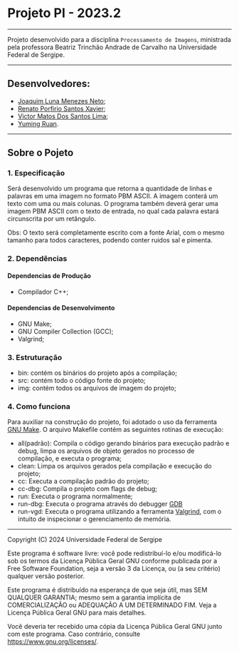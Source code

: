 # Projeto PI - 2023.2
---
Projeto desenvolvido para a disciplina `Processamento de Imagens`, ministrada pela professora Beatriz Trinchão Andrade de Carvalho na Universidade Federal de Sergipe.  

---

## Desenvolvedores:

- [Joaquim Luna Menezes Neto](https://github.com/joaqmnz);
- [Renato Porfirio Santos Xavier](https://github.com/RenatoPorfirio);
- [Victor Matos Dos Santos Lima](https://github.com/VictorMSLima);
- [Yuming Ruan](https://github.com/Myngruan).
---

## Sobre o Pojeto 

### 1. Especificação

Será desenvolvido um programa que retorna a quantidade de linhas e palavras em uma imagem no formato PBM ASCII. A imagem conterá um texto com uma ou mais colunas.
O programa também deverá gerar uma imagem PBM ASCII com o texto de entrada, no qual cada palavra estará circunscrita por um retângulo.

Obs: O texto será completamente escrito com a fonte Arial, com o mesmo tamanho para todos caracteres, podendo conter ruidos sal e pimenta.

### 2. Dependências

#### Dependencias de Produção
- Compilador C++;

#### Dependencias de Desenvolvimento
- GNU Make;
- GNU Compiler Collection (GCC);
- Valgrind;

### 3. Estruturação

- bin: contém os binários do projeto após a compilação;
- src: contém todo o código fonte do projeto;
- img: contém todos os arquivos de imagem do projeto;

### 4. Como funciona

Para auxiliar na construção do projeto, foi adotado o uso da ferramenta [GNU Make](https://www.gnu.org/software/make/).
O arquivo Makefile contém as seguintes rotinas de execução:
    
- all(padrão): Compila o código gerando binários para execução padrão e debug, limpa os arquivos de objeto gerados no processo de compilação, e executa o programa;
- clean: Limpa os arquivos gerados pela compilação e execução do projeto;
- cc: Executa a compilação padrão do projeto;
- cc-dbg: Compila o projeto com flags de debug;
- run: Executa o programa normalmente;
- run-dbg: Executa o programa através do debugger [GDB](https://www.sourceware.org/gdb/)
- run-vgd: Executa o programa utilizando a ferramenta [Valgrind](https://valgrind.org/), com o intuito de inspecionar o gerenciamento de memória.
---
Copyright (C) 2024 Universidade Federal de Sergipe

Este programa é software livre: você pode redistribuí-lo e/ou modificá-lo sob os termos da Licença Pública Geral GNU conforme publicada por a Free Software Foundation, seja a versão 3 da Licença, ou (a seu critério) qualquer versão posterior.

Este programa é distribuído na esperança de que seja útil, mas SEM QUALQUER GARANTIA; mesmo sem a garantia implícita de COMERCIALIZAÇÃO ou ADEQUAÇÃO A UM DETERMINADO FIM. Veja a Licença Pública Geral GNU para mais detalhes.

Você deveria ter recebido uma cópia da Licença Pública Geral GNU junto com este programa. Caso contrário, consulte <https://www.gnu.org/licenses/>.
